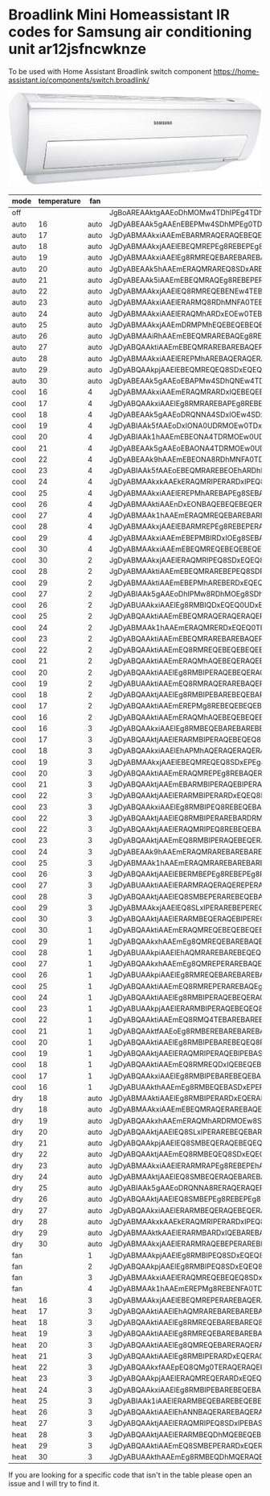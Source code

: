 # Broadlink Mini Homeassistant IR codes for Samsung air conditioning unit ar12jsfncwknze

To be used with Home Assistant Broadlink switch component https://home-assistant.io/components/switch.broadlink/

![samsung air conditioning unit ar12jsfncwknze image](https://raw.githubusercontent.com/yahat/broadlink_mini_homeassistant_ir_codes_samsung_air_conditioning_unit_ar12jsfncwknze/master/ac_image_small.jpg)

|mode|temperature|fan|code|
|--|--|--|--|
|off|||JgBoAREAAktgAAEoDhMOMw4TDhIPEg4TDhIPEg4SDzMOEg8SDjQNNA4TDTQOMxAxDzMOMw4TDhIOEw4SDxIOEw4TDhMNEw4TDRQOEg4TDhIPEg4TDhIPEg4SDxIOEw4SDxIOEw4TDxINEw4TDRMOExARDhIPEg4SDzMOMw5kYAABKA4zDhQNEw4TDRMOEw0UDhIOEw4zDhMOEg8zDhIOMw8zDjQNNA00DTQPEg4TDhIOEw4SDxIOEw4SDxIOEg8SDhMOEw4TDRMOEw0UDRMOExAQDxIOEw4SDxIOEg8SDhMQEA8SDhMOEw4TDRMOEw0TDhMOZGAAASgOMw8SDhIPEg4TDhIPEg4TDhIONA4TDRMONA00DjMOMw8SDjMQMQ8zEDEQMg8yDjMONA4SDhMOEg8zDjMOMw4TDhIPEg4TDhMOEw0TDhMNEw40DjMOEw4zDjMOEw4SDxIOEw4SDhQNEw4TDRMONA4zDgANBQ==|
|auto|16|auto|JgDyABEAAk5gAAEnEBEPMw4SDhMPEg0TDhMOEhAREDEQEQ8SDzIQEBEQDzIRMQ8zEDENNA8SDxEREBAQERAQERAQERAQERAQEBEQEBASDxEPEg8SDRMOEw4TDxEQEQ8REBEPEhAQEBEPEREQEBEPERARDxIPMw8yDTQPMhFiYQABJhEwERAQERAQERAQERAQEREPEQ4zDhMNFA4SEDIQMRAxERAQMRAxETEQMRAyDzIPMhAxERAREBAQETARMRAxEBEQEBERDxEPEg8REBEPEhAQETAREBEwETEQEBEQEBAREBEQEBEQEQ8RETAQMhAxETARAA0FAAAAAAAA|
|auto|17|auto|JgDyABMAAkxiAAEmEBARMRAQERAQEBEQEBIPEBERDzIPEg8RDzIREBAREDEQMRAxETEQMRAREBEPEg8RDxIPERAREBEQEBEQEBAREBAREBAREBAREBAQEg8QEREPERARDxIPERAREBAREBAREBAREBAREBARMBEyDzEQMhBiYgABJg8yEBEQEBEQEBEQEBEQEBAREBAxERAQEg8xEBEQMQ8zEBARMBExEDEQMREwETEQMRAyEBEPEQ8SEDEQMREwERAREBAQERAQERAxEBEQEQ8REDIPEQ8yETEQEBEQEBEQEBEQEBAREBAREDEQMRAyEDERAA0FAAAAAAAA|
|auto|18|auto|JgDyABMAAkxjAAElEBEQMREPEg8REBEPEg8REBEPETASDxEQETEQEBEQDzIQMRIwETARMBEQEQ8SDxEQEQ8REBEQERAQEBARDxIQEBEQERARDxEQEQ8SDxEQEQ8SDxEQEQ8REBEQERAQEBARDxIQEBAREQ8SMBEwETARMBJhYgABJRIwEQ8RERAQEBEPERAREBEQEBIvEg8SDxEwERARMBEwEREQMRAxDzIQMRIwETARMBIvEg8REBEPEi8SMBExDxEQERAREBASDxEPEjARDxIPETAREBEwETEREBAQDxIQERAQERARDxIPETASLxIwETAQAA0FAAAAAAAA|
|auto|19|auto|JgDyABMAAkxiAAElEg8RMREQEBAREBAREBAREBEQEDERDxEQEi8SDxEPETERMBExDTQQMREQEBEQEBEQERAQEBEQEBAREBEQEBAREBAREBEQERAQEBEPEREQEBEQEBEQEQ8REBEQEBAREBEQEBAREBAREBEQMRAxETARMRFhYgABJhEwERARDxEQEBAREBEQEBEQEQ8yEBEQEBAxERARMBIvEg8RMBIwETARMRAxEDERMBExEQ8REBEQEDERMBIvEg8REBAQERENExAREDEQERAQEi8SDxEwEjARDxEQEBAREBEQEBEQERAQETEQMRAxEi8SAA0FAAAAAAAA|
|auto|20|auto|JgDyABEAAk5hAAEmERAQMRAREQ8SDxAREQ8QEREQEDINEw4TDTQQERAQETASMBEwETARMBIPERAQERARDRMOEw0TERAREBAQERAQEREPERARDxIPERARDxEQEBEQERARDRMOEw0TEBEQEREPERAQEBEQERAQMRAxETERMRBhYAABKA40EBAQEREQEQ8QEREPERAREBEwEQ8SDxARERAQMQ40DRMQMRExEDERMBEwEjARMBExEBAREA4TDTQQMREwEg8REBAQERARDxIwEDEREBEQEDEOEw00DjMREBEQEBAREBEPEg8REBEPETEQMRAyEDERAA0FAAAAAAAA|
|auto|21|auto|JgDyABEAAk5iAAEmEBEQMRAQEg8REBEPERAQEREPEDESDxEREDENEw4TEDEQMRExETARMBEQEQ8REBEQEQ8QEhAQERANEw4TDxIQEBIPERARDxEQEBASDxEQEQ8REBEQEQ8QEhAQEBENEw4TDRQQEBAREQ8SMBEwETARMA9kXwABKBIwERAOEw0TDhMQERAQERARDxExEQ8REBEwERARMBExEBEQMQ00EDERMBExETARMBEwEg8REBEPETEONA00EBAREBEQEQ8REBEPEg8RMBEQETAREBExEDEOEw0TDhMQERAQEBERDxIPETARMBIwEDEOAA0FAAAAAAAA|
|auto|22|auto|JgDyABMAAkxjAAElEQ8RMREQEBENEw4TEBAREBEQETAREBAQEDEREBEQEDEQMg8yDjMONBAQEBERDxEQERARDxEQERARDxEQEBAREBEQERAQEQ0TDhMNExEQERARDxIPERAQEBEQEQ8REBEQEQ8SDxEQERAQMQ40DzIQMRBiYgABJhAxERAQEBEQERAQEBEQERAREBAxDhMNExARERARMBEwEBEQMRAxEDERMRExDTQNNBAxERAQEREPEDESMBEwEBERDxARERAREA0TDjQNNBAQEjAQEBExEDEQEBIPEBERDxEREBAREA0UDTQQMRAxETARAA0FAAAAAAAA|
|auto|23|auto|JgDyABMAAkxiAAElERARMQ8RDhMNFA0TEBERDxEQETAREBEPEjARDxEQETARMRExDTQNNBAREQ8REBAQERAQERAQERAQERAQERAREBEQEBAOEw4TDRMQERAREQ8REBAQEg8REBEPERAREBAQEBERDxEREBAONA00EDEQMRFiYgABJREwEg8REBEPERAREBAREBEQEA4zDhMQERAxETAREBEwERAQMREwETEQMRExDTQQMRAxEg8REBEPETARMRAxEBEQERAREBAOEw00EDERMBEQETASDxEwETASDxEQERAQERAQDhMNFA0TEDERMREwEDEQAA0FAAAAAAAA|
|auto|24|auto|JgDyABMAAkxiAAElERAQMhARDxEOEw0TEBEQEREPETASDxEQEDEREBAQETASMBExDTQNNBAREBASDxEQEQ8QEREPERAREBEPERAREBAREBEQEA4TDRMOExAREBAREBEPEg8REBEPERAREBEPERAREBAREBEQMQ00EDERMBFiYQABJhIwEBAREBAREQ8REBEQEBEQEBExDRMOExAxEBEQMREwERARMBEwETEQMhAxDTQQMRAxEg8REBAQEjAQMREwEBERDxEREBAOEw0UDRMQERAxEDEREBAxETASDxAREQ8REBEQERAQEA4TDjMQMhAxETARAA0FAAAAAAAA|
|auto|25|auto|JgDyABMAAkxjAAEmDRMPMhEQEBEQEBEQEBEQEBAREDEQERAQETEQERARDTQPMhAxETARMRAQERAQERAQEBEQEBERDxEQERARDRMPEhAREBAQERAQERAQERAQERAQEBEQERAQEBERDxEQEQ8SDRMPEg8RERAQMREwETEQMRBiYgABJhAyEBEPERAREBAOEw8SEBAREBAxERAQEBEQEBEQMRAxEBIPMg8yDzIPMhAxETEQMRAxERAQERAQETARMRAyDRMOEw8REBEQERAxEBEQEBEwETEQEBEwETEQEQ0UDRMPEhAREBAREBAQETEQMRAxETAQAA0FAAAAAAAA|
|auto|26|auto|JgDyABMAAiRhAAEmEBEQMRAREBAQEg8REBEPEQ4TDzIQERAQETEQEBEQEDERMBExEDERMRARDhIPEhAQERAQERAQERAQEBEQERAQEBEQEBEQEBERDxEQERAQDhMPEhAQERAQEBIPERARDxIPERARDxIPERARMBExEDEPMhJgYwABJREwEg8REBEPEg8RDxIPERARDxIwERAQERAQEBEQMREwEg8RMBEwEi8SMRAwETERMBEwEg8REBEPEjARMBEwERARDxIPERARDxIwERAQEBExETAREBExEDAREBEPEg8REBEPERAREBEQEDEQMRAxEjARAA0FAAAAAAAA|
|auto|27|auto|JgDyABQAAktiAAEmEBEQMRAREBAREBAQERAREBAQETAREBEQEDIPERAREDEQMRExEDEQMREQEBAREBEQEBAREBAREBEQERAQEBEQEBEQEBEQEBEQEBAREBEQEBAREBAREBAREBAREBEQERAQEBEQEBAREBEQMRAxETARMBFiYgABJRExEBAREQ8RERAQERAQEBEQEBExEBAREBAREBARMBExEBEQMRAxETEQMRAxETARMRAxEBEQEBEQEDERMRAxEBEQERAQEBEQEBEQETAREBAxETAREBAxETEQEQ8REBEQERAQERAQERAQETARMRAxEDERAA0FAAAAAAAA|
|auto|28|auto|JgDyABMAAkxiAAElEREPMhAREBAQERAQERAREBAQETAREBEQEDEQERAQETEQMRExEDEQMREQEBAREBEQEBAREBAREBAREBAQEREPERAREBEQEBAREBEQEBEQEBAREBAREBAREBAQERAREBAREBEPERAREBEQMRAxETARMBFiYgABJRExEBAREBAREBEQEQ8REBEQEBAyEBAREBAxETAREBAxERAQMREwETEQMhAxEDERMBEwERAREBAQETEQMRAxEREPERAREBAQERAxETAREBEwETAREBEwETEQERARDxEREA8SDxEQERAQETEQMRAxETARAA0FAAAAAAAA|
|auto|29|auto|JgDyABQAAkpjAAElEBEQMREQEQ8SDxEQEQ8SDxEQETAREBEQEDEOEw0TEDIQMREwETARMREPERAQEBIPERAREBAREBAOEw0TERAQERAQEg8REBEPERARDxEQERARDxEQEBEREBAREBAOEw0TEBEQERAQEg8RMBEwEjARMA5kYwABJRAyEBAQEQ4TDRMQERAREQ8REBEwEBERDxIPEBASMBEwERARMQ00EDEQMRIwETAQMREwERAREBAQEDIRMA40EBAQERAQEg8REBEPEg8RMBEwEjAQEBExETENEw4TEBAREBAREQ8REBAQEjARMBAxETEOAA0FAAAAAAAA|
|auto|30|auto|JgDyABEAAk5gAAEoEBAPMw4SDhQNEw4TDRMOEw0UDTQOEg8SDjMQEQ4TDjMOMw4zDzMONA0TDhMNExAREBEOEg8SDhIPEhARDhIPEg4TDhIPEw0TDhMNFA0TDhMNEw8SDhMOEg8SEBAPEhARDhIPEg4TDhIONA4zDjQNNA5kYAABKBAxDhMQEA8SDhMQEA8SDhIPEg40DhMNEw4zDjQQEA8zEBAPMw4zEDEQLxIyDzIONA00DhMOEg8SDjMOMw8zDhIOEw4SDxIQEQ40DRMONA00DjMOEw4zDjMOEw4SDxIOEw4SDhQNEw4TDTQNNA8yDzMOAA0FAAAAAAAA|
|cool|16|4|JgDyABMAAkxiAAEmERAQMRARDxIQEBEQEBEQEBEQETASDxAQETASDxEQEDERMBExEDERMRAQERAREBAQERARDxEQERAQEBEQERAQEBERDxEQERAQERAQERAQERARDxEQERAQEBEQERAQEBEQEBAREBEQEBEOMxAxETEQMRJhYQABJhEwEg8QEBEQERAQEBEQERAQEQ8yEBEQEBEQEBEQMREwEg8QMREwEi8SMBAyEDEQMRAxEg8REBEPETASMBEwEQ8REBEQEBEQEQ8RERAQERAQETASMBEwETASLxIPERAQEBIQDxEOExAQETEQMREwEi8SAA0FAAAAAAAA|
|cool|17|4|JgDyABQAAkxiAAElEg8RMRAREBAPEg8REBEQERAQEi8SDxEQETAREBEPEi8SMRAxEDEPMhAREBASDxEQEQ8SDxEQEQ8REBEPEg8REBEQERAQEBARDxIPERAREBASDxEQEQ8SDxEPEg8REBEPEg8REBEQEBEQMQ8yEDERMBJhYwABJBIwEQ8SDxEQEQ8SDxEQERAQERAxDxEQERAREBASLxIwEQ8SLxIwETARMBIwETAPMxAxERARDxIPETARMBIvEg8REBEQERAQEBEQDxIPERAREDERMBIvEjARMBEQEQ8SDxEQERAQERAQDzIRMRAxETASAA0FAAAAAAAA|
|cool|18|4|JgDyABEAAk5gAAEoDRQNNA4SDxIOEw4SDxIOEg8SEDEPEg4TDjQNEw4TDzIOMw40DjMQMQ4TDhIPEg4SDxIOEw4SDxMNEw4TDRQNEw4TDhIPEhARDhIPEhARDhIPEg4SDxIOEw4SDxMNExARDRQNEw4TDhIPMw4zDjMOMw9kXwABKA8zDhIOFA0TDhMNFA0TDhMNEw8zDhIPEg4zDjMPEg4zEBEONA00DTQONA4zDjMOMw8yDxIOEw4SDzMONA00DRMOEw0UDhIPEg4zDhMOEg8SDjMQMg4zDjQNNA0UDRMOEw4SDxIOEw4SDzMOMxAxDjMOAA0FAAAAAAAA|
|cool|19|4|JgDyABIAAk5fAAEoDxIONA0UDRMOEw0TDxIOEw4SDzIPEg4TDjMOEw4SDjMPMw40DTQNNA4TDhIPEg4TEBAPEg4SDxIOEw4SDxIOExARDhMPEQ4TDRMOEw4TDhIPEhARDhIOEw4SDxIOEw4SDxIQEQ4TDRQNNA00DjMPMw5kYAABJw8zEBAPEg4TDhIOExARDhMPEQ40DRMOEw4zEDEPEg4zEBEOMw4zDzMONA00DTQOMw8zDhIPEg4SETEOMw4zDhMOEw4TDRMOEw0UDTQOEw4SDjMPMw4zEDEOMxARDhMOEw0UDRMOEw0TDjQOMw4zEDEPAA0FAAAAAAAA|
|cool|20|4|JgDyABIAAk1hAAEmEBEONA4TDRMOEw0UDhIOExAQDzMOEg8SDjMOExAQDzMONA8yDTQOMw8SDhMOEg8SDhIREA4TDhIPEg4TDhIOEw4TDhMNEw4TDRQNEw4TEBEOEg4TDhIPEg4TDhIPEg4TDhIOFA0TDhMNNA00DjMRMQ5kYAABKA4zDhMOEhAREBAPEg4UDRMOEw00DRMOEw4TDjMOEw4zDhIPMxAxEDEONA8yDjQNNA4zDhMOEg8SEDEPMhExDhIPEg4TDhMNFA00DTQOEw4SDzMOMw4zDjMQMREQDhQNEw4TDRMOEw0UDTQOMw4zDzMOAA0FAAAAAAAA|
|cool|21|4|JgDyABEAAk5gAAEoEBAONA4TDRMOEw0UDhIPEg4TDjMOEg8SEDEQERAQDzMQMg00DTQOMw8SDhMOEg8SDhMOEhARDhIPEg4TDhIPEg4TDhMPEg0TDhMNEw8SDhMQEA8SDhIPEg4TDhIPEg4TDhIPEw0TDhMNNA4zDjQOMxBiYAABKA4zDhMQEBARDhMOEg4UDRMOEw00DRQNEw4TDjMOEw4zEBEOMw4zEDEPMxAyDTQNNBAxDxIOEg8SDjMQMhAxDhIPEg4UDRMOEw00DRQNNBAQEDIOMw4zDjMQMg4SDxMNEw4TDxINEw4TDTQQMQ8yDzIPAA0FAAAAAAAA|
|cool|22|4|JgDyABEAAk9hAAEmEBEONA8RDhMNFA0TDhMOEhEQDjMQERAQEDIQEBARDjMONBAxDjQNNA4SDxIOExAQEBEOExAQEBEQEQ8REBEQEA8TDRMQEQ0UDRMOEw4SDxIQERAQEBEQERAQEBEQEA8SEBEQEA8TDxEONA00DjMQMRBjXwABKBAxERAOExAQEBEQERAQDxMPEQ40DRMOEw4SDzMQEA8yEBEQMRAyEDEQMg8yDTQONA4zEBAQERARDjMQMRAxEBEQEQ4TDxIPEQ4zDhMNNBARDjMQMRAyEDEQMQ4TDhMOEw0TDhMNFA0TDjMPMxAxEDEQAA0FAAAAAAAA|
|cool|23|4|JgDyABIAAk5fAAEoEBEQMRAREBEOEhARDhMOEw8REDINEw4TDTQQERAQDzMQMQ4zEDEQMhARDRQNEw4TDRMOEw4TDhIQERARDhIOExAQDxIQERAQDxIQEQ4TDRQPEQ4TDRMOEw4TEBAQERAQDxIQERAQEBEOMw8zDzMPMg5jYQABKA00DhMQEBARDhIPEg4TEBAQEQ4zDhMOEhASDTQNFA00DRQOMxAxEDEQMRExDjMQMQ40DxINEw4TDTQPMhExEBAPEhARDhIQEQ4TDzERMg0TDjQNNA00DjMQMhAQEBEQEBARDhMOEhAREDIPMg4zDjQQAA0FAAAAAAAA|
|cool|24|4|JgDyABMAAkxkAAEkERAQMRIPERARDxIPEQ8SDxEQETAREBEPETEREBAQDzMQMREwETASLxIPEg8REBEPERAREBEQEBAREBARDxEQERAQEg8REBEPEg8REBEPEg8RDxIPERARDxIQEBAREA8SDxEQERAQEg8RMBIvEjARMBFhYwABJREwERAREBEQDxEQERAREBASDxEwEg8RDxIwETAREBEwERARMBExDzIQMREwEjARMBEwERARDxIPETARMRAxEBEQERAQEg8REBEPERARDxIwETARMBEwEjARMQ8REBEQEBIPERARDxIPETARMBIwETEQAA0FAAAAAAAA|
|cool|25|4|JgDyABMAAkxiAAElEREPMhAREBAPEg8SEBAREBAREDEQEBEQEDEREBAQETEQMg8yDzIPMhEQEBEQEBEQEBEQEBEQEBAREBAREBAREQ8REBENFA4SDxIQEBEQEBEQEBEQEBEQEBEQEBAREBAREBAREQ8REBEPMg8yEDERMRBiYgABJhAxEBEQEBEQEBEQEBASDxEQEQ8yDxIPERAxETEQEBExEBARMBExEDIPMg8yDzIPMxAxEBEQEBAREDEQMREwEREPEg8REBEQEA8SDxIQEBAxETEQMRAxETARMRAQEREPERARDxIOEg8SEDEQMREwETEQAA0FAAAAAAAA|
|cool|26|4|JgDyABMAAktiAAEnDxEONBAQEBEQEBEQERAQEBEQEDEREBAQETIPERARDzINNA8yETEQMRAQERAREBAQERAQERAQEREPERARDxIOEg4TDxEQERAREBAREBAQERAREBAQERAQERAQERAQERARDxEPEg0UDxEQMRExEDEQMRFiYQABJhEwERAREQ8QEREQEA4TDRQPERAxERAREBAQETAREBEvEhAQMRExEDINNBAxEDERMBExEBAREBAREDEQMRAyEBEPEQ4TDxIPERAxERAREBAxEDERMBExEDEQMg8SDhIPEg8REBEQERAQETARMRAxEDEQAA0FAAAAAAAA|
|cool|27|4|JgDyABMAAk1hAAEmERAQMREQEBAREBAREBEPERAREDEPEhAREDEQEBEQEDERMBExEDEQMRERDxEQEQ0UDhIQERAQERAQERAQERAQEBEQEBEQEBEQEBEQERAQEBEQEQ0TDxIPEhAQERAQERAQERAQEBEQEBEQMRAyEDARMRFhYgABJg8zEBAREBAQERAREBAQERAQERAxEBAREQ8REDIPEQ8yERAQMRExEDEQMREwETEQMRExDxEQEQ8SDzIQMREwERAREBAQERAQERAQETASEBAxEDEPMhExEDERMBEQEBAREBEQEBAREBAREDEQMg8yDzISAA0FAAAAAAAA|
|cool|28|4|JgDyABMAAkxjAAElEBARMREPEg8REBEPERARDxIPETASDxEQETAREA8SDzIQMRIvEjARMBEQEQ8SDxEQEQ8RERAQERAQEA8SEBEQEBEQEQ8SDxEQEQ8SDxEPEg8REBEPEg8RERAQERAQEA8SEBEQEBEQEQ8SLxIwETARMBFiYgABJRIwERAQEQ8RDxIQEBEQEBERDxIvEg8SDxEwERARDxIwERAQMRAxEDIQMREwETASLxIwEQ8SDxEQETARMRAxEBEQEBEQERARDxIvEjARDxIwETARMBExETAQMhAQERARDxIPERARDxIPETARMBIwETEQAA0FAAAAAAAA|
|cool|29|4|JgDyABMAAkxiAAEmEBEPMBIRDxIOEg8SEBAREBAREDEQEBEQEDEREBAREDEQMg8yDzIPMhEQEBEQEBEQEBEQEBEQEBAREBAREBAREQ8REBENFA8RDxIPEREQEBEQEBEQEBEQEBEQEBAREBAREBAREQ8REBEQMQ8yEDIQMRBiYgABJhAxEBEQEBEQEBEQEBERDxEQEQ8yDxIPERAREDEREBAxEBEQMRAxETARMRAyDzIPMhAxERAQERAQETARMRAxEBEQEQ8SDxEQEQ8RDxIPMhEwETEQMRAxETARMRAQEREPERAREBEPEQ8SEDEQMRExEDEQAA0FAAAAAAAA|
|cool|30|4|JgDyABMAAkxiAAEmEBEQMREQEBEQEBEQEBAREBAREDEQERARDzIQERAQDzMPMhAxEDERMRAQERAQEBEQEBEQERAQEBEQEQ8SDxEPEhAQERAREBAQERAQERAQERAQEBEQEBEQERAQEBEQEQ8SDxEPEhAQERAQMREwETEQMRBiYgABJhAxEREPERARDxIOEg8SEBAREBAxERAQEBExEBAREBAxEREPMg8yDzIPMhExEDEQMREwERAQERAQETARMg8wEREPEhAREBAREBAxERAQMRAxETARMRAyDzIPMg8SEBEQEBAREBAREBAREDEQMRAxETARAA0FAAAAAAAA|
|cool|30|2|JgDyABMAAkxjAAElERAQMRIPEQ8SDxEQEQ8SDxEQETAREBEQEDEQEQ8REDERMREwETASLxIPERARDxIPERAREBAREBAQEQ8REBEQEREPEg8REBEPEg8RDxIPERARDxIPERAREBAREBAQEQ8REBEQERAQEg8RMBEwEjARMBFhYwABJREwERAREA8SEBAQERAREQ8SDxEwERARDxIvEjARDxIwERARMA8yETERMBEwEi8SMBEwERARDxEREDEQMQ8yEBEQEREPEg8RDxIPES8TLxIwETARERAQETAPMhEQEBERDxIPERARDxIPETARMBIwETEQAA0FAAAAAAAA|
|cool|28|2|JgDyABMAAktiAAEmEBEQMRAREBEPEQ8SDRQPERAREDEREBAQETAREBEQEDERMBIwETEPMg8REBEQERAQERARDxIPERARDxIPERARDxIPERAREBAQERAPEg8REBEQEREPEg8RDxIPERARDxIPERARDxEQERARMBExEDERMBFhYwABJREwEg8REBEPEg8REBEPERAREBEwEg8QERAxETAREBEwERARMBEwETASMBEwETEQMREwEg8RDxIPETASLxIwERARDxEQERAREBAxEBERMBEwETASDxEQETEQMBEQEQ8SDxEQERAQEREPEDESMBEwETARAA0FAAAAAAAA|
|cool|29|2|JgDyABMAAktiAAEmEBEPMhAREBERDxEQEQ8SDxEQETAREBEPETASEBAQETEPMhAxETASLxIPEg8RDxIPERARDxIPERAREBAREBAPEg8RERAQEREPEg8REBEPERARDxIPERARDxIPERARDxEREBAPEg8REBEQMRIvEjARMBFhYwABJREwERAREBEPERAREA8SEBAREBAxEg8RDxIPERARMBEwERARMBExEDEPMhExETARMBIvEg8REBEPEjARMBExEBAREA8SEBAREBAREQ8SLxIwETAREBEPETASMBEQEBEPEQ8SEBAREBEQETARMBIvEjARAA0FAAAAAAAA|
|cool|27|2|JgDyABIAAk5gAAEoDhIPMw8RDhMOEg8SDhMOEw4TDTQOEw0TDjMOEw4TEDEPMhAxDzMPMg4TDhMPEg0TDhMOEg4TDhMPEQ8SDhIPEg4TDxEPEg4TDxEOEw8SDxIOEw4TDRMOEg4TDRQNEw8TDhEREA4TDxIOMhExDTUNNA1lXwABKQ00DxIOEw4SEBEOEhARDhMQEBAxEBEOFA4SDhMONA4yDxIOMw4zDzMQMQ8yDzIQMg8zDRMOEw0TDzMOMw4zDxIOEhARDxIPEQ8SDhMPMg8zDjMOEw4SDjMPMw4SDxIOEw8RDxIRDxARDjMONBAyDjMQAA0FAAAAAAAA|
|cool|26|2|JgDyABUAAkxiAAElEg8RMBIQDxEQEQ0UDxEQERAQETEQEBEQEDEREBAQETEQMRAyDzIOMw8SEBEQEBEQEBAREBEQEBAREBAREBAREBAREBEPEhAQDxIPEQ8SEBEQEBEQEBAREBAREBAREBAREBAREBAREBEPMg8yDzMQMRBiYgABJhAxEBEQEBEQEBEQEBEQEBEQEQ8yDRQPERAxETEQEBExEBARMBExEDEQMhAxDzIPMxAxEBEQEBEQEDERMBEwERAREBAREBEPEQ8zDzIQERAxEDEQERAQETARMRAQERAQEg8REBEPEQ4TDzIQMREwETEQAA0FAAAAAAAA|
|cool|25|2|JgDyABQAAktiAAEmEBEQMRAQERAQERAQEREPERARDTQOEw8REDIQEBEQEDEQMREwETEQMRASDxEQEQ8RDxIPEhAQEBEQEBEQEBEQEBEQEBEQEBAREBAREQ8SDxEQEQ8RDxIPEhAQEBEQEBEQEBEQEBEQEBARMRAyDzIPMhFhYgABJg8yERAQERAQERAQERAQERAQEBExEBAREQ8REBENNA8yDxIQMREwETEQMRAxETARMRAyDxEQEQ0UDzIQMRAxERAQERAQERAQEBEQEDEREQ8yDzIOEw8REDIQMRAREBAQERAQERAQERAQETARMRAyDzIQAA0FAAAAAAAA|
|cool|24|2|JgDyABMAAk1hAAEmERAQMRERDxEQEQ0TEBEQERAQETASDxEQEDEREBAQETASMBExEDEPMhAREBAREBEQEBAREBAREBAREBAQERAQERAREBEPERARDxIPERAREBAREBEQEBAREBAQERAREBAQERAQERAREBEPMg8yDzIRMRBiYgABJhEwEQ8REBEQEBAREBAREBEQEQ8yDRMPEhAREBARMRAxEQ8RMREwETARMBIwEDIPMhAxEBEQEBEQEDERMBIwEBAREBASDxEQEQ8yDxEPEhAxETAREBEQEDERMBEQEBEQEBERDxEQEQ8RDjQPMhAxETARAA0FAAAAAAAA|
|cool|23|2|JgDyABQAAktiAAEmEBEQMRAREBAREBAQERAQERAQETEQEQ8SEDEPEQ8SEDERMBExEDEQMREQEBAREQ8SDxEQEQ8RDhMPEg8REBEQEBEQERAQEBEQEBEQEBAREBAREBASDxEQERAQDhMPEg8REBEQEBEQEBEQMRAxETARMQ9jYAABKBAyDxEOEw8SEBAQERAQERAQERAxEBAREBEwERAQMRAyDxINNA8yETARMRAxETARMBExEBEQEBAREDINNA8yEBEQEBEQEBEQEBEQEBAREBAxETAREBERDzINNA8SEBAREBAREBAREBAQETEQMRAxEDERAA0FAAAAAAAA|
|cool|22|2|JgDyABQAAktiAAEmEQ8RMREQEBEQEBEQEBEQEBEQEDESDxAQETASDxEQEDERMREwDjMRMRAQERAREBAQERARDxEQERAQEBEQERAQEBEQEBEQERAQERAQERAQERAREBAQERAQEBEQERAQEBEQERAQEBEQEBEQMRExEDEQMRFiYgABJRIvERAREBAQERAQERAQERAQERAxERAQERAxETAREBEwERAQMREwETARMRExEDEQMRAxERAREBAQETASMBEwERAQEBEQEBEQERAxEDERMBIPETASDxEQEDERMBIPEBAREBEQEBEQERAQEDERMREwETASAA0FAAAAAAAA|
|cool|21|2|JgDyABQAAktiAAEmERAQMhAQEBEQERAQEBEQEBEQETASDxEPETERDxEQETASMBAxETEQMRAREBAREBAQERAREBAQERAREBAQERAQEBEREBAOExAREBAREBAREBAREBAQERAREBAQERARDxEQERAQEBEREBAQMhAxEDESLxJhYgABJRIvEg8REBAQERAREBAREBEQEBAyEBAREBAQERARMBIvEg8RMBIwETARMREwEDERMRAxERAQEBEQEDERMBEwEg8REBAQEREQEBEQEDERMBIPETASDxEQEDERMBIPEBAREBEQEBEQERAQEDERMREwETASAA0FAAAAAAAA|
|cool|20|2|JgDyABQAAktiAAElEg8RMBIPERAQEBEQERAQEBERDzIQEBEQEDEREBEQEDERMBIvEi8SMBAREBEQEBEQEBEQEBEQEBEQEBEQEBAREBEQEBAREBEQEBAREBAQEREQEBEQEBEQEBEQEBEQEBEQEBAREBEQEBARMBExETARMRJgYgABJhAxERAQEBEQERARDxEQERAQEBEwERAREBAQEREPMhAxEBEQMRIvEi8SMBEwETARMBExERAOExAQETEQMREwEg8QEBEQERAQEBEwERARMBEREDEQERAQETASMBEPERAREBAQERAQEBEQETARMRAxETERAA0FAAAAAAAA|
|cool|19|2|JgDyABUAAktiAAEmEQ8RMRAQERAREBAQEREPEQ8SEDEQERAQETASDxEQEDESLxEwETEQMREQEBEQERAQERAQERAQERAQEBEQERAQEBEQEQ8REBEQEBARERAQEBEQERAQEBEQEBEQERAQEBEQERAQEBEQEBARMREwETERMBFhYwABJRAxERAREBAQERAREBAQERAQEBExEBAREQ8yDhMQMRAxERAQMREwEi8SMBAxEDERMREwERAQERAQETASMBEwERAQEBEQEBAREBEQEBARMRAREDEQERAQETERMBEPERAREBAQERAREBAQETARMRAyEDERAA0FAAAAAAAA|
|cool|18|2|JgDyABQAAktjAAElEg8RMBIPEBAREBEQEBAREBAQETEREBAREDEQERAQETASMBEwETASLxIPERAQEBERDxEOExAREBAQERAQERAREBAQERARDxEQERAQEBEQERAQEBERDxEQERAREBAQERAQERAREBAQERARMBIvETASMBFhYwABJhAxEBAREBAREBAREBEQEBAREBAxERAQEBEQERAQMRExEBARMRAxEDESLxIwETAQMRIvEg8REBARDTQQMRExEBAREBEQEBAREBAxEi8SDxEQEDEQERAREDEQMREQEQ8REBEQEBAREBEQEDEQMREwETERAA0FAAAAAAAA|
|cool|17|2|JgDyABQAAktiAAEmEREPMg8REBEQEBEQEBEQEBEQETAREBAQETERDxEQETARMRAxETEQMRAREBAREBAQERAREBAQERAREBAQERAQERAREBAPEhAREBAQERAREBAREBAQERAREBAQERAQEBEQERAQERAREBAQMhAxEDERMBJhYgABJRIvERAREBAQERAREBAREBEPERAxERAQERAxEg8QMREwERAQMREwETARMQ8zEDEQMREwEg8REBAQETARMRAxERAQERARDxEQERAREDEQEBEQETASDxEQEDEQMREQEBAREQ8REBEOExAQEDERMRAxETARAA0FAAAAAAAA|
|cool|16|2|JgDyABQAAktiAAEmERAQMhAQEBEQEBEQEBEQEBEQETASDxAQETERDxEQETARMREwETEQMRAREBAREBAQERAREBAQERAQEBEQERAQEBEREBAOExAREBAREBAQERAREBAQERAREBAQERAQEBEQERAQEBEREBAQMhAxEDESLxJhYgABJRIvEg8REBEPERAREBAQEREPERAxERAQERAxEg8QMREwEg8QMREwETASMA40EDEQMREwEg8REBEPETASMBEwERAQEBERDxEPEhAxEBEQEBEQETASDxEPETERMBEQEBAREBAREBENFBAQEDERMREwETASAA0FAAAAAAAA|
|cool|16|3|JgDyABQAAkxiAAElEg8RMBEQEBAREBAREBEQERAQEDEREBEQEDERDxEQETASLxIwETARMRAREBAREBAREBAREBAQERAREBAQERAREBAQERAQEBEQERAQERAREBAREBAREBAREBEPEg8REBAQERARDxEQERAQMRExEDEQMRJgYwABJRIuEhAREBEQEBAREBAQERAREBAxERAQERAxEBEQMREwEg8RMBIvEi8SMBEwETERMBExEBAREBAQETERMBEwEg8QEBEQERAQEBEQEBEOExAREDEQMREQEDERMBIPEBAREBEQEBAREBAREDERMRAxEDESAA0FAAAAAAAA|
|cool|17|3|JgDyABQAAktjAAElERARMBIPERAQEBEQEQ8REBEQEDEREBAREDEQERAQETERMBEwEi8SLxIPERAQEBEQERAREBARDxEREBAREBAREBEPERAREBAQERAREBAQERARDxEQERAREBEQEBAREBAREBAREBEPERARMBIvEjARMBFhYwABJhAxDRQQEBAREBAREBEQEBASDxEwEg8RDxEQERARMBEwEREPMhAxEDESLxIwETARMBIvEg8REBEPETEOMxExEBAREBEQEBAREBEwEg8RDxEQETASLxIQEDEQMREQEBEQEBEQEQ8SDxIPEDERMBIvEjARAA0FAAAAAAAA|
|cool|18|3|JgDyABQAAkxiAAElEhAPMhAQERAQERAQERARDxIPEi8SDxEQEDERDxEQETERMBEwETEQMRIPEQ8REBEQEBASDxEPERAREBEPEREQEBAREBEQEBAREBAREBIPEBASDxEPERAREBEPERAREBAQEREPEQ4TEBEQMRAxETASLxJhYgABJRIwEQ8REBEQEQ8RERAQDhMQEBExEBAREBEPEg8RMBIvEg8SLxIwETEQMRAxEDERMREwERARDxEQETARMBEwEg8REQ8RDxIQEBEQEDESDxEPETERMBEQEDERMBEQEBAREQ0TERAQEBEQETASMBAxETASAA0FAAAAAAAA|
|cool|19|3|JgDyABMAAkxjAAElEBEQMREQEQ8SDxEPEg8REBEPEi8SDxEQETEQEBIPEDERMBIwETARMBIPEQ8SDxEQEQ8SDxEQERAQERAQEBEQEBIPERARDxIPERARDxIPEQ8SDxEQEQ8SDxEQERAQEREPEBEQEBIPERARMBEwETASMBFhYwABJRExEBAREBAQERAQERAQEg8REBEwEQ8SDxEwEi8SDxExERAQMREwEDESMBEwETASLxIwEQ8SDxEQETEQMRAxEBEQEBIPEQ8SDxEwEi8SDxIPETARMBIQEDEQMRAREBASDxEQEQ8SDxEPEjARMBEwEi8SAA0FAAAAAAAA|
|cool|20|3|JgDyABQAAktiAAEmERAQMREPEg8REBAQEREQEA4TEDEQERAQETERDxEQETASLxIvEjARMRAQEBEQERAQERAQERAQERAQEBEQERAQEBEQEQ8REBEQEBASEBAQDhMQERAQERAQEBEQERARDxEQERAQEBEQEBARMREwETERMBJgYwABJREwEg8REBAQERARDxEQERAQEBEwEg8REBAREBEQMRAxERAQMRIvEi8SMBEwEi8SMBExDxEQERAQETERMBEwEg8RDxEQERAQEBEQERAQMREQDjMRMRAQETASMBEPERAREBEPERAQEBEQETARMQ8yETERAA0FAAAAAAAA|
|cool|21|3|JgDyABQAAktjAAEmEBARMBIPERAQEBIPERAQEBEQETASDxAREDEREBAREDERMBIvEi8SMBEPERAREBAQERAREBARDxIQEBAREBAREBEQEBAREBEPERAREBEPEg8REBAQERAREBAREBEQEBAREBAREBEQEBARMBIwETARMBFiYgABJhEwDhMQEBEQEBEQEBEQEQ8REBEwEg8REBAxETAREBAyEBAPMhExEDERMBIvEjARMBEwEg8RDxEREDEQMREwERAREBEPERASDxEwEQ8RMREPETERMRAQDzIRMRAQERAREBAQERARDxIPETASLxIwETEQAA0FAAAAAAAA|
|cool|22|3|JgDyABQAAktjAAElERARMBIPERARDxEQEQ8REBEQEDEREBAQEjAREBAQETEQMREwEi8SLxIPEg8RDxEQERAQEBERDxEOExAREBAREBAQERAREBEPERARDxEQERARDxEQERAQEBERDxEQERAQERAQERAQEg8RMBIvEjARMBFhYgABJhEwEhAPERAREBAREBAREBAREBEwEg8RDxIvEjARDxExERAQMRExEDEQMRIvEi8SMBEwERAQEBEQETEQMRAxERAQERAQERARDxEQETASLxIPETASMBEQEDEQMREQEBEQEBEQERARDxEQETASLxIvEjARAA0FAAAAAAAA|
|cool|23|3|JgDyABQAAkxiAAElEg8RMBIPEQ8REBEQEBASEBAQDjQQEBEQEDEREBAQETASMBEwEi8SLxIPEREPERAREBAREBAREBAREBEPEg8REBEPERAREBAQERAQEBIPERAQEQ8SEBAREBAREBAREBEPEg8REBEPEg8RMBIvEjARMBFhYwABJRExEBAREBEQEQ8REBEQEBAREBAxEg8QEBEQETENFBAxEBARMREwETASLxIvEjARMBExERANExEQEDERMBIwEQ8REBEPERAREBAxETASMBARDTQQMREQEDESLxIPERAQEBEQEQ8REBEQETARMQ00EDESAA0FAAAAAAAA|
|cool|22|3|JgDyABQAAktjAAElEQ8RMBIPERAREBARDRMREBAREDEQEREPETASDxEQETARMBIvEjARMRAQEBEQEBEQERARDxEQERARDxIPEBAREBEQEBAREBEQERANFBAQEBEQEBEQERAQEBEQEQ8SDxEQEBAREBEQEBARMBIwDjQQMRFhYgABJhEwEg8RDxEQERAQEBEQEQ8REBEwEREQEBExEDEQEBExEQ8RMBIwETASLxEwEjARMRAxEBEQEBEQETASLxIvEg8REBAQERAREBARETARMBEQETARMREPETASMBEPERAREBAQERAREBARDTQQMBIwEjARAA0FAAAAAAAA|
|cool|22|3|JgDyABQAAktjAAElERAQMRIPEQ8REBEQEBAREBEPETERDxIPETEREBAQEDERMREwETASLxIPERAQEBEQEBERDxIQDxEOExAQERAQERAQERARDxIPERAQEBEQERAQEBEQEBAREBEQEBEQERAQERAQERAQERAQMRIvEi8SMBFhYgABJhEwERAQERAREBAREBAQERAREBEwERARDxEwEjARDxEwEhAQMRAxETEQMREwEi8SLxIwEQ8REBEQEDIQMRAxEBEQEBEQERAQEBEQETASLxIPETASLxIQEDEQMREQEBEQEBEQEQ8REBEQETARMBIvEjARAA0FAAAAAAAA|
|cool|23|3|JgDyABQAAktjAAEmEQ8RMBIPERAQEBEQERARDxEQETAREBAREDEREBAREDERMBIvEi8SMBEPERAREBEPEREPEQ4TEBAREBAREBAREBEQEBASDxEPERAREBAQERAREBAQEREPERAREBAREBAREBAREBEPERARMBIvEjARMBFhYwABJRExEBEQEBEQEBEQEBEQEQ8SDxEwEg8RDxEQETASDxExERAQMRAxEDESLxIwETASLxIvEg8REBEQEDERMRAxEBAREBIPEQ8REBEwEi8SMBEPETARMREQEDERMRAQERARDxEQEg8QEBEQETASLxIwEDIRAA0FAAAAAAAA|
|cool|24|3|JgDyABEAAk9hAAEmERAQMRAREBAREBAREBEOEhARDzIQEQ8SEDEQEBEQETARMBExEDEQMg4TEBAQEQ8REBEPEhAQERAREBAQERAQEBEQERAQEBEQEBEQEQ4TDxEPEg0TEBEPEhAQERAQERAQERAQEBEQEBEQMRAyDzIQMRFhYwABJREwERAREBAQERAREBAQERAQERAxEBEQEQ8RERAPMhAwEhARMBExEDEQMREwETEQMg8yDxEQEQ8SEDEQMREwERAREBAQERAQEBEQERAQERAxETEPMg8RETEQMRAREBAREBAQERAREBAQETEQMRAyDzIRAA0FAAAAAAAA|
|cool|25|3|JgDyABMAAk1hAAEmERAQMRAREBAREBAREBEPEg8RDjMOEw8SEDEQEBEQETARMRAxEDEQMRERDxEQEQ8SDRMOEw8RERAQERAQERAQERAQEBEQEBEQEBEQERARDxEQERARDRMPEhAQERAQERAQERAQEBEQEBEQMRAxETEQMRFhYgABJg8zEBAREBAQERAREBAQERAQERAxEBAREBAyEDEPEg00EBEQMRAxETARMRAxEDERMRAxEBENFA0TDzIRMRAxERAQEBEQEBEQEBEwEREPEg8yDzIPMhAREDEQMRIPEBAREBEQEBAREBAREDERMQ8yDzISAA0FAAAAAAAA|
|cool|26|3|JgDyABQAAktjAAElEBERMBEPEg8REBEPEg8RDxIPETASDxEREDEQEBAREDERMBIwETARMBEQEQ8SDxEQEQ8RERAQERAQEA8SEBEQEBIPERARDxIPEQ8SDxEQEQ8SDxEQEQ8RERAQERAQEA8SEBEQEBIPEQ8SMBEwETASLxJhYgABJRIwERAREA8REBEQERAQERARDxIvEg8SDxEwETASDxExEBEQMQ8yEDESLxIwETARMBIvEg8REBEPEjARMQ8yEBAREBEQEQ8SDxEQETARDxIwETARMRAREDEPMhAREBAREBEPEg8REBEPEi8SMBEwETEQAA0FAAAAAAAA|
|cool|27|3|JgDyABUAAktiAAElERARMRAQERAQEREPERARDxIPETASDxEQETARDxIPETASMBExEDERMBEQEQ8SDxEPEg8REBEPEg8REBEPERAREBEQEBAREBAREQ8SDxEQEQ8SDxEPEg8REBEPEg8REBEPERAREBEQEBARMRAxETARMRFhYgABJRIvEg8REBEPEg8REBEQERAQEBEwEg8REBEPEjARDxIvEg8RMBIvEjARMBExEDIQMBIwEQ8SDxEQETARMBEwEg8REBEQEBEQEBAxEjARDxIvEjARMBEQETEQMBEQERAREBAQERAQERAQETERMBEwETASAA0FAAAAAAAA|
|cool|28|3|JgDyABQAAktjAAElEQ8SMBEPERAREBEQEBAREBAREDEREBEPEi8SDxEQETARMBEwEjARMRAQEBEQEBIPERARDxIPERARDxIPEQ8SDxEQEQ8SDxEQERAQERAQEBEQEBIPERARDxIPEQ8SDxEQEQ8SDxEQEQ8SMBEwETEQMRFhYwABJREwEg8RDxIPERARDxIPERARDxEwEhAQEBExDzIQEBIwEQ8SLxIwETARMBIwETEQMRAxEBEQEBEQETARMBIwEQ8SDxEQEQ8REBEQERAQMQ8yEDERMREPEi8SMBEPEg8REBEPEg8REBEQEDEPMhAyEDERAA0FAAAAAAAA|
|cool|29|3|JgDyABMAAkxjAAElEQ8SLxIPERAREBEPEREQEBEQEDEPEhAQEDESDxEQETARMBEwEjARMBEQEBEQEQ4SDxIQEBAREBEQEBEQEBAREBEQEBAREBAREBAREQ8REBEPEg4SDRQPEQ8SEBEQEBEQEBAREBAREBARMRAxEDEQMhBiYgABJg8yEBEQEBEQERAQEBEQEBEQEBEwERAQERAREDEOEw00DxIQMRAxETARMRAxEDERMRAxEBENFA0TDzMPMhAxEBEQEBEQEBEQEBEwERAQMhAxDjMPMxAQETARMRAQERAQERAQERAQERAQEDERMQ40DzIQAA0FAAAAAAAA|
|cool|30|3|JgDyABQAAktjAAElERARMBEQERAQEBIPEREQDxIPETASDxEPEjARDxIPETARMBIwETARMREQEQ8REBEPEg8REBEPEg8RDxIPERARDxIQEBAREBAREBAREBEPEg8REBEPEg8REBEPERARDxIPERARDxIQEBARMRAxETEQMBJhYgABJhEvEg8REBEPEg8REBEQEBEQEBEwERAREBEPEi8SDxEwEg8RMBIvEjARMBExEDERMREwEQ8SDxEQETARMBEwEg8REBEQEBEQEBEQEDIQMREvEjARMBEQETARMBEQEQ8SEBAQERAREBAQETERMBEwETARAA0FAAAAAAAA|
|cool|30|1|JgDyABQAAktiAAEmERAQMREQEBEQEBEQEBASDxIPEDEREBAQEi8SDxEQETEQMRAxEDERMREPEg8RDxEQERAQEBEQERAQEBIPERAQEQ0TERAQERAQERAQERAQERARDxIPERAQEBEQERAQEBEQEBEQERAQERAQMREwEjARMBFhYgABJhEwEg8RDxEQERAREBARDRMREBAxERAQEBExETARDxExEQ8RMBIwETENNBAxETERMBEwEg8QEBEQETASLxIwERAQEQ0TERAQEBEQETASLxIwETASDxEwERARMBEQEBENExEQEBEQEBEQETASLxIvEjARAA0FAAAAAAAA|
|cool|29|1|JgDyABQAAkxhAAEmEg8QMREQEBAREBAQERAREBAREDEREBAREDEQEBEQETASLxIwETARMBIPEBEREA0TERAQERAQERAREBAQERARDxEQERAQEBEQERAQEBEQEBEQEQ8RERAQERAQERAREBEPERARDxEQERARMBEwEi8SMBFhYgABJhExEBAREBEPEg8REBEPERAREBEwEQ8REBEwEjAQERAxEBEQMRIvEi8SMBEwETASLxIwERAPEhAQETARMREwERARDxEQEQ8REBIvEg8RMBExDzIREBAxERARMBIPEQ8REBEQEBASDxEPETERMQ00EDESAA0FAAAAAAAA|
|cool|28|1|JgDyABUAAkpiAAElEhAQMRAREBAREBEQEQ8REBEQEDERDxIPETASDxAQETERMRAxEDERMBIPERAQEBEQERAQEBEQEQ8REBEQEBEQERAQERAQERAQERAQEBEQEg8RDxEQEQ8REBEQEQ8REBEQEBEQERAQEBEQMRAxEi8SMBFhYgABJhEwERARDxEQERAQERARDRMQERAxEBEQEBEQEQ8RMREwERARMBEwETERMBEwETEQMRIvEg8RDxEQETASLxIwERAQERAQERAQERAQERAQMRIvEjARDxEwEg8RMBIPERAQEQ0UEBAQERAQETERMBIvEi8SAA0FAAAAAAAA|
|cool|27|1|JgDyABQAAkxhAAEmEg8QMREPERAREBAQERAREBAREDEQERAQETEQEBEQETASLxIwETARMBIPERAQEQ0TERAQERAQERAQEBIPEg8QEBIPERARDxEQEQ8REBEQERAQEQ8RERAQERAQERAQEBEQERARDxEQEQ8RMREwETERMBFhYgABJhAxERAREBEPERAREBAQERAQEBExEQ8REBEwEjAPEhAxEBEQMREwEi8SMBEwETASMBEwERAPEhAQEDERMREwERAQEBEQEBAREBEwEi8SDxExDzIREBAxERARMBIPEBAREBEQEQ8REBEPETERMQ00EDESAA0FAAAAAAAA|
|cool|26|1|JgDyABUAAkpiAAElEg8RMREQEBAREBAREBAREBEQEDERDxIPETASDxEPETERMBExEDERMBEQERARDxIPERAQEBEQEQ8SDxEQEQ8REBEQEBEQERAQEBEQEBEQERARDxIPEQ8REBEQEQ8REBEQEBASDxEQEBENNBAxETERMBFhYgABJhEwEg8RDxEQERAQEBEQEBEQERAxEBEQEBEQEBARMREwERAQMREwEi8SMBEwETEQMREwEg8REBEPETASLxIwEQ8REBEQEBEQERAQETAREBEwEjARDxEwEg8RMBIPERAQEBEQERAOExAQETEQMREwEi8SAA0FAAAAAAAA|
|cool|25|1|JgDyABQAAktiAAEmEQ8RMREPERAREBAQEg8QERAREDEQERAQETASDxEQETASLxIvEjARMBEQEBEQERAQERAQERAQERAQEBIPERAQEBIPEQ8REBEQEBAREBEQERAQERAQEBEQEBEQERARDxEQERARDxEQEQ8RMREwETERMBJgYwABJRAxERAREBAQERARDxIPERARDxExEQ8SDxEQERAQMRAxERAQMRIvEjARMBEwEi8SMBEwERAQERAQETERMBEwEg8RDxIPERAQEBEwEg8REBAyDTQQERAxEBARMREPERAREBEPERAQEBEQETASMBEwETERAA0FAAAAAAAA|
|cool|24|1|JgDyABQAAktiAAElEg8RMBIPERAQEBEQERAQERAREDEQEBEQEDESDxEPETERMBEvEy8SMBEQEBEQEBEQEBEQEBEQEQ8REBEQEBAREBEPEg8SDxEPERAREBEQEBEQEBEQEBEQEBEQEQ8REBEQEQ8SDxEPERARMBIwETEQMRFgYwABJhAxERAQEBIPERARDxEQEQ8REBEwEg8REBAxDhMQMRExEBARMBIwETARMBIvEjARMBExEBEQEBAREDESLxIvEg8REBAQERAREBAQERAQERAxDjQQEBExEBARMBIPERAQEBEQEQ8REBIPETARMREwEDESAA0FAAAAAAAA|
|cool|23|1|JgDyABUAAkpjAAElERARMBIPERAQEBEQEQ8REBEQETAREBAQETEREA0UEDEQMRAxEi8SMBEPERAREBAQERARDxEQERAQERAREBAREBAQERASDxAQERAREBEPERARDxEQERARDxIPERAQERAREBAREBAQERARMBIvEjARMBJgYgABJhEwERAQEQ4TEBEQEBAREBAREBEwEg8RDxExETAREBAxERARMBExEDEQMRIvEjARMBEwEg8QEBEQETARMRAxERAQERAQERAREBEwETARMBIPETASDxExEBAONBAQERAQEBEQERAQEBEQETASLxIwETARAA0FAAAAAAAA|
|cool|22|1|JgDyABQAAktiAAEmEQ8RMQ4TEBAREBAREBAREBEQEDERDxEQEi8SDxEQEDERMRAxEDERMBEQERARDxIPERARDxEQEQ8REBEQEBAREBEQEBEPEhAQEBEQEBEQERARDxEQERAQEBEQEQ8REBEQEQ8SDxEQEBEQMRAxETERMBFhYgABJhEwEg8QEBEQERAQEBEQEBEQERAxEBEQEBEQERAQLxMwEg8RMBEwEi8SMBExEDEQMREwEg8REBAQETASMBEwERARDxERDxEPEhAQETEQMREPEjARDxEwEg8RMBIPERARDxEREBAREBAREDEQMRIvEi8SAA0FAAAAAAAA|
|cool|21|1|JgDyABQAAktfAAEoEg8RMBEREBAREBAREBAREBEPETERDxEQETASDxAQEjARMQ00EDEQMREQERAQEBIPEQ8REBEQEQ8REBEQEBAREBARERAQEBEQEBEQEBEQERAQEBEQEQ8REBEQEBAREBEQEQ8REBARDhMQMRAxETASMBFhYgABJhEwEQ8REBIPEQ8REBEQEBEQERAxEBEQEBEQEQ8SMBEwEQ8RMREwETASMBEwETEQMRAxEg8RDxEQETASLxIwEQ8REBEQEBEQERAxEBARMREPEi8SDxEwEg8RMBIPERAQEBERDRMQERAQETEQMREwEi8SAA0FAAAAAAAA|
|cool|20|1|JgDyABQAAktiAAElEg8RMBIPEBAREBEQEQ8RERAQEDEREBAREDEREBEPETASMBEwETASLxIPERAQERAREBAREBAQERAREBEPERAREBEPEg8RDxEQERARDxIPEBEQERAREBAQERAQERAREBEPEg8RDxEQERAQMREwEjARMBJgYwABJRExEBAREBEQEQ8REBEPERAREBAxERAQEBExERAQMRAxERAQMRIvEi8SMBEwEi8SLxIwERAQERAQETEQMREwEg8QEBEQERAQEBEQERARMBARETAREBAxERAQMRIPEBASDxEQEBAREBAQETERMRAxEDESAA0FAAAAAAAA|
|cool|19|1|JgDyABQAAktjAAElERAQMRIPERAQEBIPEBASDxEQEDEREBAQETEREA0TETEQMRAxEi8SLxIPERARDxEQERARDxIPERAQERAREBAQERAQERAREBAQEg8RDxEQEg8QEBEQERAQEBIPEBEQERAQERAQERAQERARMBIvEjARMBFhYgABJhEwEg8REBAREBAREBAREBAREBEwEg8QEBEQERAQMREwERAQMhAxEDERMBExETARMBIvEg8REBAQETASMBExEBAREBAREBASDxEwEi8SDxEQEDERDxExEQ8RMRAREBEQEBEQEBAREBIPEDERMBIvEi8SAA0FAAAAAAAA|
|cool|18|1|JgDyABQAAktiAAEmEQ8RMREQDxIQEBEQEBEQEBIPETASDxEPETASDxEQEDERMBExEDERMRAQERAREBEPEg8RDxIPERARDxEQERARDxEQERAREBAQERAQERAQERARDxIPERAQEBEQERARDxIPEBAREBEQEBENNBEwETERMBJhYgABJRIvEg8RDxIPERAQEBEQERAQEQ8yEBEQEBExEQ8RMBIwEQ8SMBEwETASMBEwETEQMRAxEg8RDxIPETASLxIwEQ8REBEQERAPEhAQEDEREBEQEDERDxIwEQ8RMREPERAREBEPERENExAREDEQMRIvEjARAA0FAAAAAAAA|
|cool|17|1|JgDyABQAAkxiAAElEg8RMBIPEBAREBEQEBARERAQEDEREBAREDEREBAQETASMBEwETASLxIPERAQERAREBAREBAQERAREBEPEg8REBEPERAQEBEQERAQEBEQERAQERAREBAQERAQERAREBAQERAREBAQEg8QMREwEjAQMRFhYwABJRExEBAREBEQEQ8REBEPERAREBAxERARDxExERAQMRAxERAQMRIvEi8SMBEwEi8SMBAxERAQERAQETEQMREwEg8QEBIPERAQEBIvEg8REBAREDEREBAxERAQMRIPEQ8SDxEQEQ8REBAQETERMRAxEDESAA0FAAAAAAAA|
|cool|16|1|JgDyABUAAkthAAEmEg8RMBEQEBASDxEPERAREBAREDEREBAREDEQEBEQETASLxIwETARMBIPEBEREA0TERAQERAQERAREBAQERAQEBEQERAQEBEQERAQEBEQEBEQERAQERAQERAQERARDxIPERARDxEQERAQMREwETASMBJgYgABJhExEBAREBEPERASDxEPERARDxExEQ8REBEQEDIQMRAxEBEQMREwEi8SMBEwETASMBEwERAQERAQETARMREwERAQEBEQEQ8REBEQEBASDxEQEDIQEBAxERARMBIPERAQEBIPEQ8REBEQEDERMBIwETASAA0FAAAAAAAA|
|dry|18|auto|JgDyABMAAktiAAElEg8RMBIPERARDxEQERAREBAQETERDxEQETAREBEPEi8SMBEwETASMBEQEBEQEBAREQ8SDxEQEQ8SDxEQEQ8REBEPEg8REBEPERAREBEQEBAREBAREQ8SDxEQEQ8REBEPEg8REBEPEg8RMBEwEjARMRFgZAABJBIwEQ8SDxEQEQ8SDxEQEQ8REBEwERAREBEQEDEQMhAwEg8RMBIvEjEQMBEwETASMRAxEQ8QEREQETEQMBExEQ8RDxIPERARDxIPETASEBAQETAREBEQEQ8SDxExEQ8RDxIPERARDxIPETARMREwETERAA0FAAAAAAAA|
|dry|18|auto|JgDyABMAAkxiAAEmEBEQMRAQERAREBAQERAQERAQETAREQ8SDzINEw8SDzIQMRExEDEQMREQEBAREBASDxEQEQ8REBENFA8REBEQEBEQEBEQEBEQEBAREBAREBAREBASDxEQEQ8REBENEw8SEBEQEBEQEBEQMRAxEDERMBBjYgABJhEwERAPEg8REBEQEREPEg8RDxIwEQ8SDxEQETARMBExERAQMRAxETASLxIuEzARMBIvEg8RERAQETAPMxAxEBERDxEQEQ8SDxEQETAREBEPETEREBAQERAQEQ8yEBAREBEQEQ8SDxEQETARMBEwEjAQAA0FAAAAAAAA|
|dry|19|auto|JgDyABQAAkxhAAEmERAQMhARDRMOEw8SDxEQERAQETEQEBEQEDEQERAQETARMg8yDzINNBAREBEQEBAREBAREBAREBAREBAQERAQEg8REBEPEQ4TDRQPERAREBAREBAREBAREBAREBAREBAQERAQEg8REBEPMg00DzIRMRBiYgABJhAxEBAREBAREBAREBASDxEQEQ00DRQOEhAxERAQMREwERAQMREwETEQMg8yDTQPMhExEBAREBAREDEQMRAxERAQEg8REBEPEQ4zDzMQEBEQEDEREBAQERAQERAxEBEQEQ8SDxEOEw8RDjQQMRAxEDERAA0FAAAAAAAA|
|dry|20|auto|JgDyABQAAktjAAElEQ8SLxIPERAREBEQEBAREBAREDERDxIPETERDxEQETARMBEwEjARMBEQEBEQEBIPERARDxIPERARDxEQEQ8SDxEQEQ8SDxEQERAQERAQEBEQEBIPERARDxIPEQ8SDxEQEQ8SDxEQEQ8SLxIxEDEQMRFhYwABJRExEBARDxIPERARDxIPERARDxExERAQEBEQEDESLxIwEQ8SMBExEDARMBIwETARMRAxERARDxIPETARMBIwEQ8SDxEQEQ8REBEQERAQMRAREDERDxIPERARDxIvEg8REBEPEg8REBEPEjARMBIwETARAA0FAAAAAAAA|
|dry|21|auto|JgDyABQAAkpjAAElEQ8SMBEQERAQEBEQEQ8SDxEQETARDxIPETASDxEQETARMBExEDERMBIPERARDxIPERARDxIPEQ8SDxEQEQ8SEBAQERAQERAQERARDxIPERARDxIPERARDxIPEQ8SDxEQEQ8SEBAQERAQMRAxEjEQMBFhYwABJREwERARDxIPERARDxIQEBAREBExEBARDxIvEg8SLxIwEQ8SLxIxEDARMREwEDESMBEwERARDxIPETARMREwEQ8RERAQERAQEBExEQ8SMBEPEjARDxEQEQ8SDxExEBAREBEQEBASDxARETARMBEwEjARAA0FAAAAAAAA|
|dry|22|auto|JgDyABQAAktjAAEmEQ8RMBEQEQ8SDxEQEQ8SDxEPEjAREBEQEDEQEREPETASMBEwETARMBIPERARDxIPERAREBAREBAQEREPEg8REBEPEg8RDxIPERARDxIPERARDxEQERAREBAQERAQEREPEg8REBEPEg8RMBEwEi8SMBFhYwABJhAxEBAQERAREQ8REBEPEg8REBEwERARDxIvEg8RMBIwERAQMRAxEjARMBEwETASLxIwERARDxEREDEQMRAxERARDxIPERARDxIPETARMBIPETASEBAQERAQERAxEQ8SDxEQEQ8SDxEPEjARMBEwETERAA0FAAAAAAAA|
|dry|23|auto|JgDyABMAAkxiAAElERARMRAPEg8REBEPEhAQERAQEDEQEREPEjEQDxIPETARMBIvEjARMBEREBAREBEPERAREBEPEg8RDxIPERARDxIPERARDxIPERARDxEREBAREBEPERAREBEPEg8RDxIPERARDxIPERARMBEwETERMBJgYwABJREwEg8REBEPEg8REBEPEg8RDxIwEQ8SDxEQERAQMRAyEQ8RMBIvEjARMBEwEi8SMBExEBAREBAREDERMBEwEg8REBEPEg8RDxIwETARMRARETAQEBIPERARDxIvEg8REBEPEg8REBEPEjARMRAxEDERAA0FAAAAAAAA|
|dry|24|auto|JgDyABMAAktjAAElEQ8SMBEQERAQEBAREBASDxEQETAREBEPEi8SDxEQETARMBIwETAQMhAQEg8REBEPEg8RDxIPERARDxIPERARDxEREBAREBAQEBEQERAQEg8RDxIPERARDxIPERARDxIPERARDxEREBARMBAxETERMBFiYgABJREwEg8RDxIPERARDxIQEBAREBEwEBEQEBIPETASLxIwEQ8SMBEwETARMREwEDIQMREwERARDxIPETASLxIwEQ8SEBAQERAQEQ8REBEQEBExETAREBEPEg8RDxIwEQ8SDxEQERAQERAQEDERMREwETARAA0FAAAAAAAA|
|dry|25|auto|JgDyABIAAk5gAAEoDRQNNA8RERAQERAQERAQEBEQETAREBARDzMPEQ8SEDEOMxAxETEQMRARDxEREBAREBAQERAREBEOEhEQDRQNEw4TDxIPEREQEBAREBAREBAREA8RERAQERAREBEOEhEQDxINEw4TDhIQMhAxEDERMBFiYQABJhExEBAREQ4SEBEPEg0TDhMPERExEBAREBAxERAQMRAxERAQMg4zDjMPMw8yEDEQMREwERAQERAQETEQMg4zDRQNEw4TDhIQERAxERAQEBExEDEQERAQEBEQEQ8yEBENFA4SDxIPEhAQEDERMRAxEDERAA0FAAAAAAAA|
|dry|26|auto|JgDyABQAAktjAAElEQ8SMBEPEg8REBEPEg8RDxIPETASDxEQETEQEBAREDERMREvEjARMBEQEQ8SDxEQEQ8RERAQERARDxAREBERDxIPEQ8SDxEQEQ8SDxEQEQ8REBEQEQ8RERAQERAQEBAREBERDxEQEQ8SMBEwETARMBJhYgABJRIwERAQERAQEBERDxIPERARDxIvEg8SDxEwERARMBEwEREQMRAxEDESLxIwETARMBIwEQ8REBEQETARMBAzDxASDxEQEQ8SDxEQETARDxIwETAREBEQEBEQEBAxERAREBEPEg8RDxIPETASMBEwETARAA0FAAAAAAAA|
|dry|27|auto|JgDyABQAAkxiAAElERARMBEQERAQEBEQERARDxIPETAREBEPEjARDxEQETARMBIwEDESMBEPEg8REBEPEg8RDxIPERARDxIPERAREBAREBAREBAQERAREBEPEg8REBEPERARDxIPERARDxIPERAREBAREBARMBExETEQMRBiYgABJREwEg8REBEPERAREBEQEBAREBEwERAREBEPEg8RMBEwEg8RMBEwEjARMRAxEDERMBIwEQ8SDxEPEjARMBEwERAREBEQEBAREBAxETERDxEwEjARDxIPEQ8SDxEwEg8REBEQEBEQEBAREDERMBIvEjARAA0FAAAAAAAA|
|dry|28|auto|JgDyABMAAkxkAAEkERAQMRIPERARDxIPEQ8SDxEQETAREBEQEDEREA8RDzMQMREwETASLxIPEg8REBEPERAREBEQEBAREA8SEBAQERAQEg8REBEPEg8REBEPEg8RDxIPERAREBEQEBAQEQ8SEBAQERAQEg8RMBIvEjARMBFhYwABJRExEBEQEBARDxEREBAREQ8SDxEwEg8RDxIwEQ8SMBEwERARMA8zEDERMBEwEi8SMBEwERARDxIPETEQMQ8yERAQEREPEg8REBEPERARMBEwEjAREBAQERAREBAxEBEQEBIPEQ8SDxEQETARMBIvEjAQAA0FAAAAAAAA|
|dry|29|auto|JgDyABMAAktkAAElERARMBARDxIQEBAREBASDxEQETAREBEPEi8SDxEQETARMRAxDzIRMREPEg8RDxIPERARDxIPERARDxIPERARDxEREBAPEhAQEBEQEREPEg8RDxIPERARDxIPERARDxEQERARDxEQERAPMhAxETERMBFhYwABJREwEg8REBEPERAREBEQEBAQEQ8yEBEQEBIPERARMBEwEg8RMBEwEjARMBExDzIQMRIvEg8REBEPEi8SMBEwERAREBEQEBAPEg8yEBEQMREwEi8SDxEQEQ8SDxEwEhAQEBEQEBEOEhAREDERMBIvEjARAA0FAAAAAAAA|
|dry|30|auto|JgDyABMAAkxjAAElERARMRAQEBEPERAREBEQEBIPETAREBEPEjARDxIPETARMBIwETEQMRAQEg8REBEPEg8REBEPEg8RDxIPERAREBEQEBAREA8SDxEQERAQEg8REBEPEg8RDxIPERARDxIPERAREBEQEBARMBAyEDERMBJhYgABJRIvEg8REBEPEg8REBEQEBEQEBAxDxIQERAQEg8RMBIvEg8RMBIvEjARMRAxEDEQMRExEQ8SDxEQETARMBEwEg8REBEQEBEQEBARDzIQMREwEjARDxIPERARDxIvEg8RERAQERAQEA8SDzIQMRIwETARAA0FAAAAAAAA|
|fan||1|JgDyABMAAkpjAAElEg8RMBIPEQ8SDxEQEQ8SDxEQETAREBEQEDEQEREPEi8SMRAxEDASLxIPERARDxIQEBEQEBEQEBAQEREPEg8REBEPEg8REBEPEg8RDxIPERARDxIPERAREBAREBAQEREPEg8REBEPEg8RMBEwEjARMRBhYwABJhAxEBEQEBAREQ8SDxEQEQ8SDxExEBARDxIPERARMRAxEBASMBAxETARMBIvEjARMBEwEg8REBEQETARMBEyEA8SDxEQEQ8SDxEPEg8REBEwETARERAxEBASMBAxERARDxEQEQ8SDxEQETARMBEwEjASAA0FAAAAAAAA|
|fan||2|JgDyABQAAkpjAAElEg8RMBIPEQ8SDxEQEQ8SDxEQETAREBEQEDEREBAQEDESMBEwETASLxIPERARDxIPERAREBEQEBAREBAQERAREBEPEg8REBEPEg8RDxIPERARDxIPERAREBAREBAREBAQERAREBEPEg8RMREvEjARMBFhYwABJREwEREQEBAREBAREBEQEQ8SDxEwERARDxIPERARMBEwEREQMRAxEDERMBIvEjARMBEwEg8REBEPEjARMBExEBASDxEQEQ8SDxEPEg8REBEwETAREBEQETARMRAxEBERDxEQEQ8SDxEQETARMBEwEjARAA0FAAAAAAAA|
|fan||3|JgDyABMAAkxiAAElERAQMREQEBEQEQ8SDxEQERAQDjQPERAREDEQERAQETARMRAxEDERMRAREBENEw4TDxEREBAREBAREBAREBAQERAQERAQERAQEREPERAREBENEw4TDxEQERAREBAREBAQERAQERAQERAQMREwETEQMhBhYwABJhAxEBEQEBEQEBAREBAREBAREBAxEREPERAxDzMPEQ8yERAQMRExEDEQMRAxETEQMg8yDRMPEg8SEDEQMRAxERAQERAQERAQEBERDxIPERAxDjQPMhAQETEQMRAxERAQEBEQEBEQEBERDzIQMQ4zEDIQAA0FAAAAAAAA|
|fan||4|JgDyABMAAk1hAAEmEREPMg8REBENFA0TDxIQEBEQEDEREBAREDEQEBEQEDIQMRAyDzIPMhAREBAREBAREBAREBAQERAQERAQERAQERAREBEPEQ8SDRMPEhAREBAREBAQERAQERAQERAQERAQERAQERARDxEONA00EDERMBFiYgABJRExEBAREBAQERAQERAREBEPERAyDRMPEhAQETEQEBEwERARMBExEDIPMg8yDzIPMxAxEBEQEBEQEDEQMREwERAQERAREBEPERARDRQPERAxETEQMRAxETARMRAxEBEQERARDRMOEw8RDzMQMRAxETARAA0FAAAAAAAA|
|heat|16|3|JgDyABMAAkxjAAElEBEQMREPERAREBAQERAQEBEQETASDxEQETAQEQ8SDzIQMREwETEQMRAREBAREBAQERAQEg8REBEQEA4TDxIPERAREBAREBAREBAREBAQERAREBAQERAQERAREBEPEQ8SDxEQERAREBARMBExETARMBFiYgABJRExERAQEA8SEBEQEBEQEQ8SDxEwEg8RDxIwEQ8SMBExEBARMA8zEDERMBEwEi8SMBEwERARDxIQEDEQMQ8yERAQEREPEg8RDxIPERARDxIPETASLxIQEDEREA8RDzIREBEQEQ8SDxEQETARMBEwEjAPAA0FAAAAAAAA|
|heat|17|3|JgDyABQAAktiAAElEhAQMRAREBAREBAREBAREBAQETASDxEQEDEREBAQETERMBExEDEQMREQEBAREBEQEBAREBEQEBAREBAREBEQEBAREBEQEBEQEBEQEBEQEBAREBEQEBAREBAQERAREBAREBAQEQ8SEBEQMRAxETARMBJhYgABJRIwEQ8REBAREBEQEQ8REBEQEBExEBAREBAQERARMBIvEg8RMBIxDzIQMRAxEDERMBIwEQ8REBEQEDEQMREwEREQEBAREBEQEBAxERAREBAQETARMRAQETERDxEQEDIQEQ4SEBEQEBEQEDERMBIwETARAA0FAAAAAAAA|
|heat|18|3|JgDyABQAAktiAAElEg8RMREQEBAREBAREQ8REBEPEjARDxIPETEQEBEPEjARMBExEDEQMRIPERARDxEQEQ8SDxEQEQ8SDxEQEQ8REBEQERAQEBEQEBERDxEQEQ8SDxEQEQ8SDxEPEg8REBEPEg8REBEQEBEQMRAxETASLxJgZAABJBIxEA8SDxEQEQ8REBEQERAQEBExEBAREBEPEg8RMBIvEg8SLxIwETARMBExETAQMhEwEQ8SDxEQETARMBExEQ8REBEPEhAQEBEQEDEREBEPEi8SMBEPEjARDxIPES4TEBEQERAQEBEQEDERMBIwETARAA0FAAAAAAAA|
|heat|19|3|JgDyABQAAktiAAElEg8RMREQEBAREBAREBAREBEPEjARDxIPETASDxEPETERMRAxEDEQMREQERARDxIPEQ8REBIPEQ8SDxEQEBAREBEQEBEQEBEQEBEQEBEQERARDxIPEBASDxEQEQ8REBEPERAREBEQEBEPMhAxETASMBFhYgABJhEwEQ8REBEQEBAREBEQEBENFBAxEBAREBAxEi8SDxIvEg8RMBIvEjARMQ8yEDEQMREwEg8SDxEPEjARMBEwEg8QERAREBAREBAxETASDxIPETARMBIPETAREBAQETEQERAREBAQERAQETASMBEwEi8SAA0FAAAAAAAA|
|heat|20|3|JgDyABQAAktiAAElEg8QMREQEBARERAQERAQERAQES8TDxEQETARDxIPETASLxIxEDENNBAREBAREBAQEg8SDxEPERAREBEPERARDxEQERARDxEREBAREBAQERAREBAQEg8REBAQERARDxEQERARDxEQERAQMhAxEDEQMRJgYwABJRIvEg8REBAQEg8REBAQERARDxExERAPEhAQERAQMRIvEg8RMBIvEjARMBEwEjARMBExEBAREBAQETERMBEwEg8RDxEQERARDxIQDxEOMxEQEDERMBIPETASDxEQEDERDxIPEg8RDxIQEDEQMREwETERAA0FAAAAAAAA|
|heat|21|3|JgDyABQAAktiAAElEg8RMBIPERARDxEQERAQERAQETEQEBEQEDESDxEPETERMBEwEi8SLxIQEBEQEBAREBAREBEQEBAREBEPEg8REBEPERAREBAQERARDxEREBAREBAREBAREBAREQ8REBAQERAREBAQEg8RMBIvEjARMRFgYwABJRExEBAREBEQEBAREBEPERAREBEwERAQEBIwDjMREBAxERARMBIvEi8SMBEwETASMBEwERAQERAQETASMBEwEg8RDxIPEQ8REBExEQ8RMREQEDEQMREQEDEREBEPETASDxEQEQ8REBEQETARMRAxEDESAA0FAAAAAAAA|
|heat|22|3|JgDyABQAAkxfAAEpEQ8QMg0TERAQERAQERARDxIPEi8SDxEQETARDxIPETASMBEwETEQMREQEQ8REBEPEg8SDxEPEg8REBAQERAREBARDRMREBAREBAREBAQEg8SDxEPERAREBAQEg8RDxIPERAQERAREBARMBExEDESLxJhYgABJRIvEg8REBAQERAREBARERANExAxERAQERAxETASDxEwERARMBEwETARMRAxETEQMREwEg8RDxIPETASLxIwEQ8SEBAQDhMQERAQETARMREPEi8SMBEPETASDxIPETEQEBEQEBEQEBEQEDESLxIwETARAA0FAAAAAAAA|
|heat|23|3|JgDyABQAAkpjAAElERAQMREQERARDxEQEQ8SDxEQETAREBAQETARERAQETEQMRAxEi8SLxIPEg8RDxEQERAQEBIPERAQEQ0UEBAQERAQERAREBAQERARDxEQERAQEBEQERAQEBEQEBEQEQ0TERAQERAQERARMBIvEjARMBFhYgABJhEwERAQERARDxEQERAQERAREBAxERAQEBEQEDESDxAxERAQMRExEDEQMREwEjARMBEwEg8QEBEQETASMBAxERAQERAQERAREBEwETASLxIPETASLxIPETENFBAQEDEREBEQEBAREBEQEDERMBEwEi8SAA0FAAAAAAAA|
|heat|24|3|JgDyABQAAkxiAAElEg8RMBIPEBAREBEQEBAREQ8REDEREBAREDERDxIPETASLxIwETARMBEREBAQERAQERAQERAQERAREBAQERARDxEQERAQEBEQERAQEBERDxEQERAQERAQERAQERARDxEQERAQEBEQERAQMREwEjARMBJgYwABJRAxERAREBAQERAREBAQERAQEBExEQ8REBEQEBENNBAxERARMBIvEjARMBEwEi8SMBExEBAQERAQETEQMREwEg8QEBIPERARDxEQERAQEBExETARLxIQETASDxEQETAREBEPERAQEBEQETARMREwETERAA0FAAAAAAAA|
|heat|25|3|JgDyABIAAk1iAAElERARMBEQEBAREBEQEBEQERAQEDIPERAREDEREBAQETARMRAxETARMRAREBAQEQ8SDxEREBEQEBAREBAQERAREBAQERAQEBEQERAQERARDRMQEQ8SDxEQERAQERAREBAQERAQERAQERAQMREwETEQMRFhYwABJRExEBAREBAQERAREBAQERAREBAxEBEQERAxEDEQEQ8yERAQMREwETARMRAxEDERMQ4zEBEPEg8RETARMRAxERAQEBEQEBAREBEwEREPEREwEDIPMhEQEDEQEBEQETAREBEQEBAREBAREDEONA8yDzIRAA0FAAAAAAAA|
|heat|26|3|JgDyABQAAktiAAElEhANNBAQERAREBAQERAREBAQETASDxEQEDEREBAQETERMBExEDEQMRIPEQ8REBEQEBAREBEPERAREBAQEREPEQ4TEBAREBAREBAREBEQEBAREBEPERASDxAQEg8REBEPEREPERAREBARMRAxETASLxJhYgABJRIvEg8REBAQEg8REBEQEBEQEBEwERAREBEwETASDxEwERAQMREwEjANNBExEDERMBIvEg8RDxIPETASMBEwERAQERAQERAQERAQETASDxIvEjARMBEPETERDxEQETEQERAQEBEQEBEQETASLxIwETARAA0FAAAAAAAA|
|heat|27|3|JgDyABQAAktjAAElERAQMRIPEQ8SDxIPEBASDxEQEDERDxIPETEREBAQETARMREwETASLxIPERAQEBEQERARDxIQDxEOExAQERAQERAQERARDxEQERARDxEQERARDxEQEBASDxEQERANFBAQERAQERAQERARMBEwEi8SMA5kYgABJxAwERAREBAREBAQERAQERAREBAxEQ8SDxEQETARDxExEQ8RMQ4zETEQMRIvEi8SMBEwERAQEBEQETARMRAxERAQERAQERARDxIwETARDxIwETARMBIQEDEQEBEQEDEREBEQEQ8SDxEPEjARMBEwEi8RAA0FAAAAAAAA|
|heat|28|3|JgDyABQAAktjAAElERARMBEQDhMQEBEQEBEQEBEQETASDxEPEi8SDxEQEDERMBIwEDERMRAQERAREBEPERARDxEQEg8QEBIPERAQEBIPERAQERAQERAQERAQERARDxEQERARDxIPERARDxEQEBASDxEQEBEQMRAxETERMBFhYgABJhEwEg8RDxEQERAQEBIPEBEQEQ00EBEQEBEwEjARDxIwEQ8SLxIwETARMREwEDERMRAxERARDxIPETARMBIvEg8SDxEPEhANExEQEBEQMRAxEi8SLxIPETASDxEQETAREBEQDRMREBAREDEQMRIvEjARAA0FAAAAAAAA|
|heat|29|3|JgDyABQAAktiAAEmEQ8SMBEPERARDxEQERAREBEQEDEQERAQETASDxIPETARMBIvEjARMBEQERAQEBEQEBEQEBEQERARDxEQEQ8REBEQEBASDxEPERAREBEQEBEQEBEQEBEQEBEQEBASDxIPEBAREBEQEBARMBIwETEQMRFgYwABJhAxERARDxIPEQ8REBIPEQ8REBEwEg8QERAREDEQERAxEBEQMREwEi8SLxIwETARMBIwERAQEBEQEDESLxIwEQ8SDxEQEQ8REBAxEg8RMRAxEDEQMREQETASDxEPEjARDxEQERAQEBEQETEQMRAxETASAA0FAAAAAAAA|
|heat|30|3|JgDyABUAAkthAAEmEg8RMBEQDhMQERAQEBEQEBEQEi8SDxEPETERDxEQETERLxIwETEQMRAQERASDxEPEg8REBAQEg8RDxEQERAQEBEQERAQERAREBAQERAQERAREBEPERARDxIPERARDxEQERAQEBIPEBEQMRExEDEQMRJhYgABJRIvEg8REBAQERARDxIPERAQEQ00ERAQERAQETASDxEwEg8RMBIvEi8SMBExEDEQMREwEg8REBAQETERMBEwEg8QEBEQERAQEQ0UEDEQMREwEi8SMBEPEi8SDxEQETAREBEQEBEQEBEQEDERMBIvEjARAA0FAAAAAAAA|


If you are looking for a specific code that isn't in the table please open an issue and I will try to find it.
